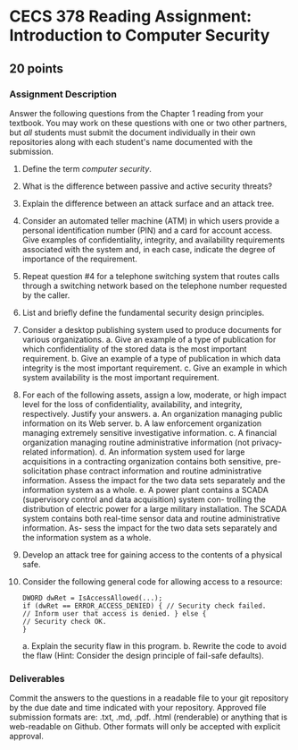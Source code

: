 # CECS 378 Reading Assignment: Introduction to Computer Security
## 20 points

### Assignment Description
Answer the following questions from the Chapter 1 reading from your textbook. You may work on these questions with one or two other partners, but *all* students must submit the document individually in their own repositories along with each student's name documented with the submission.


1. Define the term *computer security*.

2. What is the difference between passive and active security threats?

3. Explain the difference between an attack surface and an attack tree.

4. Consider an automated teller machine (ATM) in which users provide a personal identification number (PIN) and a card for account access. Give examples of confidentiality, integrity, and availability requirements associated with the system and, in each case, indicate the degree of importance of the requirement.

5. Repeat question #4 for a telephone switching system that routes calls through a switching network based on the telephone number requested by the caller.

6. List and briefly define the fundamental security design principles.

7. Consider a desktop publishing system used to produce documents for various organizations.
    a. Give an example of a type of publication for which confidentiality of the stored data is the most important requirement.
    b. Give an example of a type of publication in which data integrity is the most important requirement.
    c. Give an example in which system availability is the most important requirement.

8. For each of the following assets, assign a low, moderate, or high impact level for the loss of confidentiality, availability, and integrity, respectively. Justify your answers.
    a. An organization managing public information on its Web server.
    b. A law enforcement organization managing extremely sensitive investigative information.
    c. A financial organization managing routine administrative information (not privacy-related information).
    d. An information system used for large acquisitions in a contracting organization contains both sensitive, pre-solicitation phase contract information and routine administrative information. Assess the impact for the two data sets separately and the information system as a whole.
    e. A power plant contains a SCADA (supervisory control and data acquisition) system con- trolling the distribution of electric power for a large military installation. The SCADA system contains both real-time sensor data and routine administrative information. As- sess the impact for the two data sets separately and the information system as a whole.

9. Develop an attack tree for gaining access to the contents of a physical safe.

10. Consider the following general code for allowing access to a resource:
    ```
    DWORD dwRet = IsAccessAllowed(...);
    if (dwRet == ERROR_ACCESS_DENIED) { // Security check failed.
    // Inform user that access is denied. } else {
    // Security check OK.
    }
    ```
    a. Explain the security flaw in this program.
    b. Rewrite the code to avoid the flaw
    (Hint: Consider the design principle of fail-safe defaults).

### Deliverables
Commit the answers to the questions in a readable file to your git repository by the due date and time indicated with your repository. Approved file submission formats are: .txt, .md, .pdf. .html (renderable) or anything that is web-readable on Github. Other formats will only be accepted with explicit approval.
